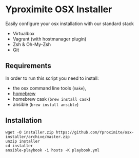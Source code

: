 # Yproximite OSX Installer

Easily configure your osx installation with our standard stack

- Virtualbox
- Vagrant (with hostmanager plugin)
- Zsh & Oh-My-Zsh
- Git

## Requirements

In order to run this script you need to install:
 - the osx command line tools (`make`), 
 - [homebrew](http://brew.sh/index_fr.html)
 - homebrew cask (`brew install cask`)
 - ansible (`brew install ansible`)

## Installation

```
wget -O installer.zip https://github.com/Yproximite/osx-installer/archive/master.zip
unzip installer
cd installer
ansible-playbook -i hosts -K playbook.yml
```
